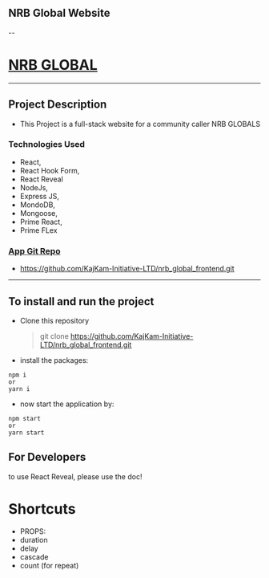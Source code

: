 ## NRB Global Website

--

# [NRB GLOBAL](https://kajkaminitiative.com/)

---

## Project Description

- This Project is a full-stack website for a community caller NRB GLOBALS

### Technologies Used

- React,
- React Hook Form,
- React Reveal
- NodeJs,
- Express JS,
- MondoDB,
- Mongoose,
- Prime React,
- Prime FLex

### [ App Git Repo](https://github.com/KajKam-Initiative-LTD/nrb_global_frontend.git)

- https://github.com/KajKam-Initiative-LTD/nrb_global_frontend.git

---

## To install and run the project

- Clone this repository
  > git clone https://github.com/KajKam-Initiative-LTD/nrb_global_frontend.git
- install the packages:

```
npm i
or
yarn i
```

- now start the application by:

```
npm start
or
yarn start
```

## For Developers

to use React Reveal, please use the doc!

# Shortcuts

- PROPS:
- duration
- delay
- cascade
- count (for repeat)
